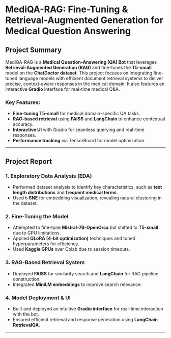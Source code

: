 # MediQA-RAG: Fine-Tuning & Retrieval-Augmented Generation for Medical Question Answering

## Project Summary
MediQA-RAG is a **Medical Question-Answering (QA) Bot** that leverages **Retrieval-Augmented Generation (RAG)** and fine-tunes the **T5-small** model on the **ChatDoctor dataset**. This project focuses on integrating fine-tuned language models with efficient document retrieval systems to deliver precise, context-aware responses in the medical domain. It also features an interactive **Gradio** interface for real-time medical Q&A.

### Key Features:
- **Fine-tuning T5-small** for medical domain-specific QA tasks.
- **RAG-based retrieval** using **FAISS** and **LangChain** to enhance contextual accuracy.
- **Interactive UI** with Gradio for seamless querying and real-time responses.
- **Performance tracking** via TensorBoard for model optimization.

---

## Project Report

### 1. Exploratory Data Analysis (EDA)
- Performed dataset analysis to identify key characteristics, such as **text length distributions** and **frequent medical terms**.
- Used **t-SNE** for embedding visualization, revealing natural clustering in the dataset.

### 2. Fine-Tuning the Model
- Attempted to fine-tune **Mistral-7B-OpenOrca** but shifted to **T5-small** due to GPU limitations.
- Applied **QLoRA (4-bit optimization)** techniques and tuned hyperparameters for efficiency.
- Used **Kaggle GPUs** over Colab due to session timeouts.

### 3. RAG-Based Retrieval System
- Deployed **FAISS** for similarity search and **LangChain** for RAG pipeline construction.
- Integrated **MiniLM embeddings** to improve search relevance.

### 4. Model Deployment & UI
- Built and deployed an intuitive **Gradio interface** for real-time interaction with the bot.
- Ensured efficient retrieval and response generation using **LangChain RetrievalQA**.

---
